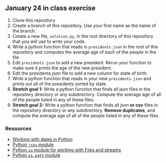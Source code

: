 ## January 24 in class exercise

1. Clone this repository
2. Create a branch of this repository. Use your first name as the name of the branch.
3. Create a new file, `solution.py`, in the root directory of this repository that you will use to write your code.
4. Write a python function that reads in `presidents.json` in the root of this repository and computes the average age of each of the people in the file.
3. Edit `presidents.json` to add a new president. Rerun your function to make sure it prints the age of the new president. 
4. Edit the presidents.json file to add a new column for state of birth.
5. Write a python function that reads in your new `presidents.json` and prints out all of the presidents sorted by state.
6. **Stretch goal 1:** Write a python function that finds all json files in the repository directory or any subdirectory. Compute the average age of all of the people listed in any of these files.
7. **Stretch goal 2:** Write a python function that finds all json **or csv** files in the repository directory or any subdirectory. **Remove duplicates**, and compute the average age of all of the people listed in any of these files. 

### Resources
* [Working with dates in Python](https://docs.python.org/3/library/datetime.html)
* [Python `json` module](https://docs.python.org/3/library/json.html)
* [Python `io` module for working with Files and streams](https://docs.python.org/3/library/io.html)
* [Python `os.path` module](https://docs.python.org/3/library/os.path.html)

